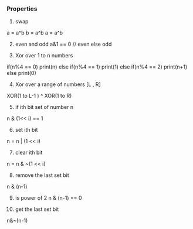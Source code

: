 ### Properties


1. swap

a = a^b
b = a^b
a = a^b


2. even and odd
a&1 == 0  // even else odd

3. Xor over 1 to n numbers

if(n%4 == 0) print(n)
else if(n%4 == 1) print(1)
else if(n%4 == 2) print(n+1)
else print(0)

4. Xor over a range of numbers [L , R]

XOR(1 to L-1 ) ^ XOR(1 to R)

5. if ith bit set of number n

n & (1<< i) == 1

6. set ith bit

n = n | (1 << i)

7. clear ith bit

n = n & ~(1 << i)

8. remove the last set bit

n & (n-1)

9. is power of 2
n & (n-1) == 0

10. get the last set bit

n&~(n-1)
